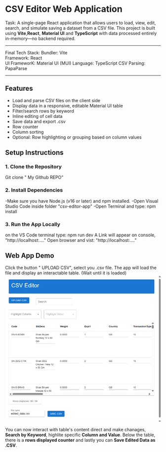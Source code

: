 # CSV Editor Web Application
Task:
A single-page React application that allows users to load, view, edit, search, and simulate saving a dataset from a CSV file. This project is built using **Vite**,**React**, **Material UI** and **TypeScript**  with data processed entirely in-memory—no backend required.

---------------------------------------------------------------------

Final Tech Stack:
Bundler:    	Vite	
Framework:  	React	
UI FrameworK:   Material UI (MUI)
Language:       TypeScript
CSV Parsing:    PapaParse       

---------------------------------------------------------------------

## Features
- Load and parse CSV files on the client side
- Display data in a responsive, editable Material UI table
- Filter/search rows by keyword
- Inline editing of cell data
- Save data and export .csv
- Row counter
- Column sorting
- Optional: Row highlighting or grouping based on column values

## Setup Instructions
### 1. Clone the Repository
Git clone " My Github REPO"

### 2. Install Dependencies
-Make sure you have Node.js (v16 or later) and npm installed.
-Open Visual Studio Code inside folder "csv-editor-app"
-Open Terminal and type: npm install

### 3. Run the App Locally
on the VS Code terminal type: npm run dev
A Link will appear on console, "http://localhost:...."
Open browser and vist: "http://localhost:...."


## Web App Demo
Click the button " UPLOAD CSV", select you .csv file. The app will load the file 
and display an interactable table. (Wait until it is loaded)
![alt text](image.png)

You can now interact with table's content direct and make chanages, **Search by Keyword**, highlite specific **Column and Value**. 
Below the table, there is a **rows displayed counter** and lastly you can **Save Edited Data as .CSV**.



